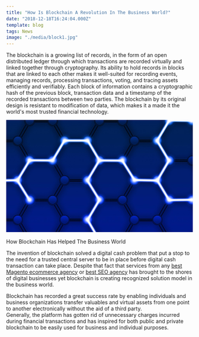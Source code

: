 ```yaml
---
title: "How Is Blockchain A Revolution In The Business World?"
date: "2018-12-18T16:24:04.000Z"
template: blog
tags: News
image: "./media/block1.jpg"
---
```


The blockchain is a growing list of records, in the form of an open distributed ledger through which transactions are recorded virtually
and linked together through cryptography. Its ability to hold records in blocks that are linked to each other makes it well-suited for
recording events, managing records, processing transactions, voting, and tracing assets efficiently and verifiably. 
Each block of information contains a cryptographic hash of the previous block, transaction data and a timestamp of the recorded
transactions between two parties. The blockchain by its original design is resistant to modification of data, which makes it a made it the
world's most trusted financial technology.

![Blockchain](./media/block2.jpg)

<title-2>How Blockchain Has Helped The Business World</title-2>

The invention of blockchain solved a digital cash problem that put a stop to the need for a trusted central server to be in place before
digital cash transaction can take place. Despite that fact that services from any
[best Magento ecommerce agency](https://progostech.com/magento-development) or [best SEO agency](https://progostech.com/seo-agency/) has
brought to the shores of digital businesses yet blockchain is creating recognized solution model in the business world.

Blockchain has recorded a great success rate by enabling individuals and business organizations transfer valuables and virtual assets from
one point to another electronically without the aid of a third party.  
Generally, the platform has gotten rid of unnecessary charges incurred during financial transactions and has inspired for both public and
private blockchain to be easily used for business and individual purposes.
